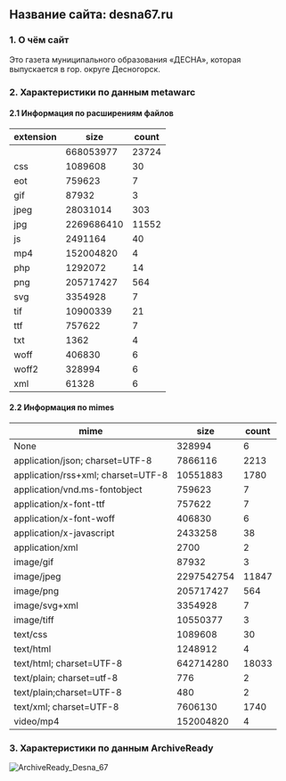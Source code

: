 ## Название сайта: desna67.ru

### 1. О чём сайт

Это газета муниципального образования «ДЕСНА», которая выпускается в гор. округе Десногорск.

### 2. Характеристики по данным metawarc

#### 2.1 Информация по расширениям файлов

| extension | size       | count |
|-----------|------------|-------|
|           | 668053977  | 23724 |
| css       | 1089608    |    30 |
| eot       | 759623     |     7 |
| gif       | 87932      |     3 |
| jpeg      | 28031014   |   303 |
| jpg       | 2269686410 | 11552 |
| js        | 2491164    |    40 |
| mp4       | 152004820  |     4 |
| php       | 1292072    |    14 |
| png       | 205717427  |   564 |
| svg       | 3354928    |     7 |
| tif       | 10900339   |    21 |
| ttf       | 757622     |     7 |
| txt       | 1362       |     4 |
| woff      | 406830     |     6 |
| woff2     | 328994     |     6 |
| xml       | 61328      |     6 |

#### 2.2 Информация по mimes

| mime                               | size       | count |
|------------------------------------|------------|-------|
| None                               | 328994     |     6 |
| application/json; charset=UTF-8    | 7866116    |  2213 |
| application/rss+xml; charset=UTF-8 | 10551883   |  1780 |
| application/vnd.ms-fontobject      | 759623     |     7 |
| application/x-font-ttf             | 757622     |     7 |
| application/x-font-woff            | 406830     |     6 |
| application/x-javascript           | 2433258    |    38 |
| application/xml                    | 2700       |     2 |
| image/gif                          | 87932      |     3 |
| image/jpeg                         | 2297542754 | 11847 |
| image/png                          | 205717427  |   564 |
| image/svg+xml                      | 3354928    |     7 |
| image/tiff                         | 10550377   |     3 |
| text/css                           | 1089608    |    30 |
| text/html                          | 1248912    |     4 |
| text/html; charset=UTF-8           | 642714280  | 18033 |
| text/plain; charset=utf-8          | 776        |     2 |
| text/plain;charset=UTF-8           | 480        |     2 |
| text/xml; charset=UTF-8            | 7606130    |  1740 |
| video/mp4                          | 152004820  |     4 |

### 3. Характеристики по данным ArchiveReady

![ArchiveReady_Desna_67](https://github.com/DukeNukem4ever/DemoGit/assets/31654733/d720e486-5ccb-493b-a5b5-ce604530d3cf)
